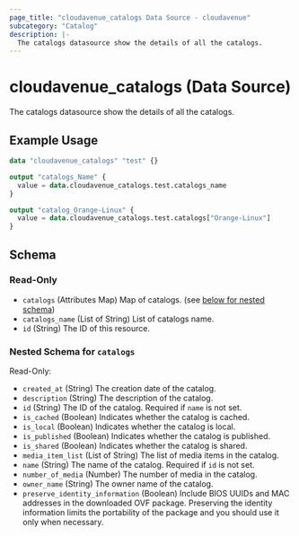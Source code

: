 ```yaml
---
page_title: "cloudavenue_catalogs Data Source - cloudavenue"
subcategory: "Catalog"
description: |-
  The catalogs datasource show the details of all the catalogs.
---
```


# cloudavenue_catalogs (Data Source)

The catalogs datasource show the details of all the catalogs.

## Example Usage

```terraform
data "cloudavenue_catalogs" "test" {}

output "catalogs_Name" {
  value = data.cloudavenue_catalogs.test.catalogs_name
}

output "catalog_Orange-Linux" {
  value = data.cloudavenue_catalogs.test.catalogs["Orange-Linux"]
}
```

<!-- schema generated by tfplugindocs -->
## Schema

### Read-Only

- `catalogs` (Attributes Map) Map of catalogs. (see [below for nested schema](#nestedatt--catalogs))
- `catalogs_name` (List of String) List of catalogs name.
- `id` (String) The ID of this resource.

<a id="nestedatt--catalogs"></a>
### Nested Schema for `catalogs`

Read-Only:

- `created_at` (String) The creation date of the catalog.
- `description` (String) The description of the catalog.
- `id` (String) The ID of the catalog. Required if `name` is not set.
- `is_cached` (Boolean) Indicates whether the catalog is cached.
- `is_local` (Boolean) Indicates whether the catalog is local.
- `is_published` (Boolean) Indicates whether the catalog is published.
- `is_shared` (Boolean) Indicates whether the catalog is shared.
- `media_item_list` (List of String) The list of media items in the catalog.
- `name` (String) The name of the catalog. Required if `id` is not set.
- `number_of_media` (Number) The number of media in the catalog.
- `owner_name` (String) The owner name of the catalog.
- `preserve_identity_information` (Boolean) Include BIOS UUIDs and MAC addresses in the downloaded OVF package. Preserving the identity information limits the portability of the package and you should use it only when necessary.

